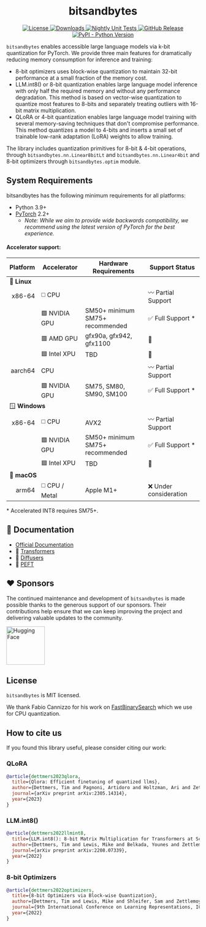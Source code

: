 <p align="center"><img src="https://avatars.githubusercontent.com/u/175231607?s=200&v=4" alt=""></p>
<h1 align="center">bitsandbytes</h1>
<p align="center">
    <a href="https://github.com/bitsandbytes-foundation/bitsandbytes/main/LICENSE">
        <img alt="License" src="https://img.shields.io/github/license/bitsandbytes-foundation/bitsandbytes.svg?color=blue">
    </a>
    <a href="https://pepy.tech/project/bitsandbytes">
        <img alt="Downloads" src="https://static.pepy.tech/badge/bitsandbytes/month">
    </a>
    <a href="https://github.com/bitsandbytes-foundation/bitsandbytes/actions/workflows/tests.yml">
        <img alt="Nightly Unit Tests" src="https://img.shields.io/github/actions/workflow/status/bitsandbytes-foundation/bitsandbytes/tests.yml?logo=github&label=Nightly%20Tests">
    </a>
    <a href="https://github.com/bitsandbytes-foundation/bitsandbytes/releases">
        <img alt="GitHub Release" src="https://img.shields.io/github/v/release/bitsandbytes-foundation/bitsandbytes">
    </a>
    <a href="https://pypi.org/project/bitsandbytes/">
        <img alt="PyPI - Python Version" src="https://img.shields.io/pypi/pyversions/bitsandbytes">
    </a>
</p>

`bitsandbytes` enables accessible large language models via k-bit quantization for PyTorch. We provide three main features for dramatically reducing memory consumption for inference and training:

* 8-bit optimizers uses block-wise quantization to maintain 32-bit performance at a small fraction of the memory cost.
* LLM.int8() or 8-bit quantization enables large language model inference with only half the required memory and without any performance degradation. This method is based on vector-wise quantization to quantize most features to 8-bits and separately treating outliers with 16-bit matrix multiplication.
* QLoRA or 4-bit quantization enables large language model training with several memory-saving techniques that don't compromise performance. This method quantizes a model to 4-bits and inserts a small set of trainable low-rank adaptation (LoRA) weights to allow training.

The library includes quantization primitives for 8-bit & 4-bit operations, through `bitsandbytes.nn.Linear8bitLt` and `bitsandbytes.nn.Linear4bit` and 8-bit optimizers through `bitsandbytes.optim` module.

## System Requirements
bitsandbytes has the following minimum requirements for all platforms:

* Python 3.9+
* [PyTorch](https://pytorch.org/get-started/locally/) 2.2+
  * _Note: While we aim to provide wide backwards compatibility, we recommend using the latest version of PyTorch for the best experience._

#### Accelerator support:

<table>
  <thead>
    <tr>
      <th>Platform</th>
      <th>Accelerator</th>
      <th>Hardware Requirements</th>
      <th>Support Status</th>
    </tr>
  </thead>
  <tbody>
    <tr>
      <td colspan="4">🐧 <strong>Linux</strong></td>
    </tr>
    <tr>
      <td align="right">x86-64</td>
      <td>◻️ CPU</td>
      <td></td>
      <td>〰️ Partial Support</td>
    </tr>
    <tr>
      <td></td>
      <td>🟩 NVIDIA GPU</td>
      <td>SM50+ minimum<br>SM75+ recommended</td>
      <td>✅ Full Support *</td>
    </tr>
    <tr>
      <td></td>
      <td>🟥 AMD GPU</td>
      <td>gfx90a, gfx942, gfx1100</td>
      <td>🚧</td>
    </tr>
    <tr>
      <td></td>
      <td>🟦 Intel XPU</td>
      <td>TBD</td>
      <td>🚧</td>
    </tr>
    <tr>
      <td align="right">aarch64</td>
      <td>CPU</td>
      <td></td>
      <td>〰️ Partial Support</td>
    </tr>
    <tr>
      <td></td>
      <td>🟩 NVIDIA GPU</td>
      <td>SM75, SM80, SM90, SM100</td>
      <td>✅ Full Support *</td>
    </tr>
    <tr>
      <td colspan="4">🪟 <strong>Windows</strong></td>
    </tr>
    <tr>
      <td align="right">x86-64</td>
      <td>◻️ CPU</td>
      <td>AVX2</td>
      <td>〰️ Partial Support</td>
    </tr>
    <tr>
      <td></td>
      <td>🟩 NVIDIA GPU</td>
      <td>SM50+ minimum<br>SM75+ recommended</td>
      <td>✅ Full Support *</td>
    </tr>
    <tr>
      <td></td>
      <td>🟦 Intel XPU</td>
      <td>TBD</td>
      <td>🚧</td>
    </tr>
    <tr>
      <td colspan="4">🍎 <strong>macOS</strong></td>
    </tr>
    <tr>
      <td align="right">arm64</td>
      <td>◻️ CPU / Metal</td>
      <td>Apple M1+</td>
      <td>❌ Under consideration</td>
    </tr>
  </tbody>
</table>

\* Accelerated INT8 requires SM75+.

## :book: Documentation
* [Official Documentation](https://huggingface.co/docs/bitsandbytes/main)
* 🤗 [Transformers](https://huggingface.co/docs/transformers/quantization/bitsandbytes)
* 🤗 [Diffusers](https://huggingface.co/docs/diffusers/quantization/bitsandbytes)
* 🤗 [PEFT](https://huggingface.co/docs/peft/developer_guides/quantization#quantize-a-model)

## :heart: Sponsors
The continued maintenance and development of `bitsandbytes` is made possible thanks to the generous support of our sponsors. Their contributions help ensure that we can keep improving the project and delivering valuable updates to the community.

<a href="https://hf.co" target="_blank"><img width="100" src="https://huggingface.co/datasets/huggingface/brand-assets/resolve/main/hf-logo.svg" alt="Hugging Face"></a>

## License
`bitsandbytes` is MIT licensed.

We thank Fabio Cannizzo for his work on [FastBinarySearch](https://github.com/fabiocannizzo/FastBinarySearch) which we use for CPU quantization.

## How to cite us
If you found this library useful, please consider citing our work:

### QLoRA

```bibtex
@article{dettmers2023qlora,
  title={Qlora: Efficient finetuning of quantized llms},
  author={Dettmers, Tim and Pagnoni, Artidoro and Holtzman, Ari and Zettlemoyer, Luke},
  journal={arXiv preprint arXiv:2305.14314},
  year={2023}
}
```

### LLM.int8()

```bibtex
@article{dettmers2022llmint8,
  title={LLM.int8(): 8-bit Matrix Multiplication for Transformers at Scale},
  author={Dettmers, Tim and Lewis, Mike and Belkada, Younes and Zettlemoyer, Luke},
  journal={arXiv preprint arXiv:2208.07339},
  year={2022}
}
```

### 8-bit Optimizers

```bibtex
@article{dettmers2022optimizers,
  title={8-bit Optimizers via Block-wise Quantization},
  author={Dettmers, Tim and Lewis, Mike and Shleifer, Sam and Zettlemoyer, Luke},
  journal={9th International Conference on Learning Representations, ICLR},
  year={2022}
}
```
